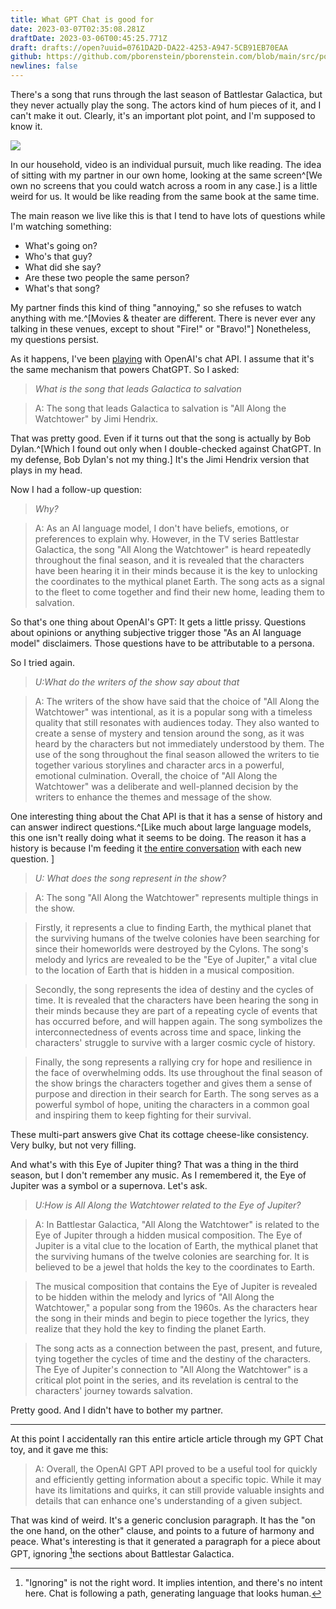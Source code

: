 ```yaml
---
title: What GPT Chat is good for
date: 2023-03-07T02:35:08.281Z
draftDate: 2023-03-06T00:45:25.771Z
draft: drafts://open?uuid=0761DA2D-DA22-4253-A947-5CB91EB70EAA
github: https://github.com/pborenstein/pborenstein.com/blob/main/src/posts/0761da2d-da22-4253-a947-5cb91eb70eaa.md
newlines: false
---
```

There's a song that runs through the last season of Battlestar Galactica, but they never actually play the song. The actors kind of hum pieces of it, and I can't make it out. Clearly, it's an important plot point, and I'm supposed to know it.

![](/assets/img/bsg.jpg)
<!-- excerpt -->

In our household, video is an individual pursuit, much like reading. The idea of sitting with my partner in our own home, looking at the same screen^[We own no screens that you could watch across a room in any case.] is a little weird for us. It would be like reading from the same book at the same time.

The main reason we live like this
is that I tend to have lots of questions while I'm watching something:

- What's going on?
- Who's that guy?
- What did she say?
- Are these two people the same person?
- What's that song?

My partner finds this kind of thing "annoying," so she refuses to watch anything with me.^[Movies & theater are different. There is never ever any talking in these venues, except to shout "Fire!" or "Bravo!"] Nonetheless, my questions persist.

As it happens, I've been [playing](https://pborenstein.dev/posts/c8a9b0e0-b4dc-4227-a612-a4df6f44baec/) with OpenAI's chat API. I assume that it's the same mechanism that powers ChatGPT. So I asked:

> _What is the song that leads Galactica to salvation_

> A: The song that leads Galactica to salvation is "All Along the Watchtower" by Jimi Hendrix.

That was pretty good. Even if it turns out that the song is actually by Bob Dylan.^[Which I found out only when I double-checked against ChatGPT. In my defense, Bob Dylan's not my thing.] It's the Jimi Hendrix version that plays in my head.

Now I had a follow-up question:

> _Why?_

> A: As an AI language model, I don't have beliefs, emotions, or preferences to explain why. However, in the TV series Battlestar Galactica, the song "All Along the Watchtower" is heard repeatedly throughout the final season, and it is revealed that the characters have been hearing it in their minds because it is the key to unlocking the coordinates to the mythical planet Earth. The song acts as a signal to the fleet to come together and find their new home, leading them to salvation.

So that's one thing about OpenAI's GPT: It gets a little prissy. Questions about opinions or anything subjective trigger those "As an AI language model" disclaimers. Those questions have to be attributable to a persona.

So I tried again.

> _U:What do the writers of the show say about that_

> A: The writers of the show have said that the choice of "All Along the Watchtower" was intentional, as it is a popular song with a timeless quality that still resonates with audiences today. They also wanted to create a sense of mystery and tension around the song, as it was heard by the characters but not immediately understood by them. The use of the song throughout the final season allowed the writers to tie together various storylines and character arcs in a powerful, emotional culmination. Overall, the choice of "All Along the Watchtower" was a deliberate and well-planned decision by the writers to enhance the themes and message of the show.

One interesting thing about the Chat API is that it has a sense of history and can answer indirect questions.^[Like much about large language models, this one isn't really doing what it seems to be doing. The reason it has a history is because I'm feeding it [the entire conversation](https://github.com/pborenstein/drafts-gpt-toys/blob/123b16fb59215d1dbe1cfe40b310b9d916c78517/gptchat.js#L106) with each new question. ]


> _U: What does the song represent in the show?_

> A: The song "All Along the Watchtower" represents multiple things in the show. 

> Firstly, it represents a clue to finding Earth, the mythical planet that the surviving humans of the twelve colonies have been searching for since their homeworlds were destroyed by the Cylons. The song's melody and lyrics are revealed to be the "Eye of Jupiter," a vital clue to the location of Earth that is hidden in a musical composition.

> Secondly, the song represents the idea of destiny and the cycles of time. It is revealed that the characters have been hearing the song in their minds because they are part of a repeating cycle of events that has occurred before, and will happen again. The song symbolizes the interconnectedness of events across time and space, linking the characters' struggle to survive with a larger cosmic cycle of history.

> Finally, the song represents a rallying cry for hope and resilience in the face of overwhelming odds. Its use throughout the final season of the show brings the characters together and gives them a sense of purpose and direction in their search for Earth. The song serves as a powerful symbol of hope, uniting the characters in a common goal and inspiring them to keep fighting for their survival.

These multi-part answers give Chat its cottage cheese-like consistency. Very bulky, but not very filling.

And what's with this Eye of Jupiter thing? That was a thing in the third season, but I don't remember any music. As I remembered it, the Eye of Jupiter was a symbol or a supernova. Let's ask.


> _U:How is All Along the Watchtower related to the Eye of Jupiter?_

> A: In Battlestar Galactica, "All Along the Watchtower" is related to the Eye of Jupiter through a hidden musical composition. The Eye of Jupiter is a vital clue to the location of Earth, the mythical planet that the surviving humans of the twelve colonies are searching for. It is believed to be a jewel that holds the key to the coordinates to Earth.

> The musical composition that contains the Eye of Jupiter is revealed to be hidden within the melody and lyrics of "All Along the Watchtower," a popular song from the 1960s. As the characters hear the song in their minds and begin to piece together the lyrics, they realize that they hold the key to finding the planet Earth.

> The song acts as a connection between the past, present, and future, tying together the cycles of time and the destiny of the characters. The Eye of Jupiter's connection to "All Along the Watchtower" is a critical plot point in the series, and its revelation is central to the characters' journey towards salvation.

Pretty good. And I didn't have to bother my partner.

---

At this point I accidentally ran this entire article article through my GPT Chat toy, and it gave me this:

> A: Overall, the OpenAI GPT API proved to be a useful tool for quickly and efficiently getting information about a specific topic. While it may have its limitations and quirks, it can still provide valuable insights and details that can enhance one's understanding of a given subject.

That was kind of weird. It's a generic conclusion paragraph. It has the "on the one hand, on the other" clause, and points to a future of harmony and peace. What's interesting is that it generated a paragraph for a piece about GPT, ignoring  [^ign]the sections about Battlestar Galactica.

[^ign]: "Ignoring" is not the right word. It implies intention, and there's no intent here. Chat is following a path, generating language that looks human.
